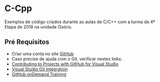 # C-Cpp
Exemplos de código criados durante as aulas de C/C++ com a turma da 4ª Etapa de 2018 na unidade Osório.

## Pré Requisitos

* Criar uma conta no site [GitHub](https://github.com/)
* Caso precise de ajuda com o Git, verificar nestes links:
* [Contributing to Projects with GitHub for Visual Studio](https://github.com/github/VisualStudio/blob/master/docs/contributing/index.md)
* [Visual Studio Git Integration](https://services.github.com/on-demand/windows/visual-studio)
* [GitHub onDemand Training](https://services.github.com/on-demand)
